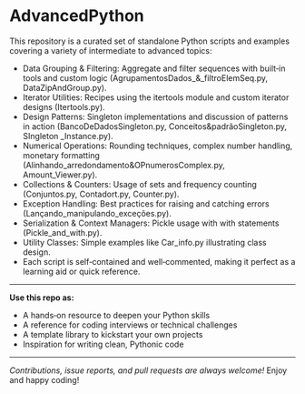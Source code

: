 # AdvancedPython

This repository is a curated set of standalone Python scripts and examples covering a variety of intermediate to advanced topics:

- Data Grouping & Filtering: Aggregate and filter sequences with built‑in tools and custom logic (AgrupamentosDados_&_filtroElemSeq.py, DataZipAndGroup.py).
- Iterator Utilities: Recipes using the itertools module and custom iterator designs (Itertools.py).
- Design Patterns: Singleton implementations and discussion of patterns in action (BancoDeDadosSingleton.py, Conceitos&padrãoSingleton.py, SIngleton _Instance.py).
- Numerical Operations: Rounding techniques, complex number handling, monetary formatting (Alinhando_arredondamento&OPnumerosComplex.py, Amount_Viewer.py).
- Collections & Counters: Usage of sets and frequency counting (Conjuntos.py, Contadort.py, Counter.py).
- Exception Handling: Best practices for raising and catching errors (Lançando_manipulando_exceções.py).
- Serialization & Context Managers: Pickle usage with with statements (Pickle_and_with.py).
- Utility Classes: Simple examples like Car_info.py illustrating class design.
- Each script is self‑contained and well‑commented, making it perfect as a learning aid or quick reference.
---

**Use this repo as:**

- A hands‑on resource to deepen your Python skills
- A reference for coding interviews or technical challenges
- A template library to kickstart your own projects
- Inspiration for writing clean, Pythonic code
---

_Contributions, issue reports, and pull requests are always welcome!_
Enjoy and happy coding! 
